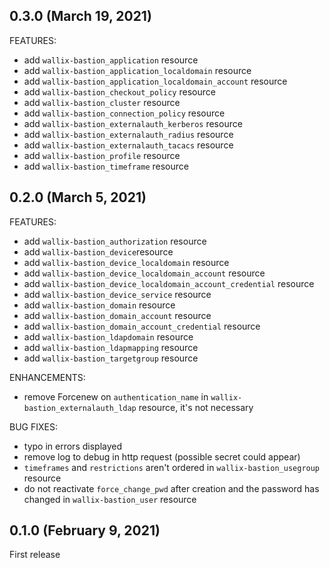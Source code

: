 ## 0.3.0 (March 19, 2021)
FEATURES:
* add `wallix-bastion_application` resource
* add `wallix-bastion_application_localdomain` resource
* add `wallix-bastion_application_localdomain_account` resource
* add `wallix-bastion_checkout_policy` resource
* add `wallix-bastion_cluster` resource
* add `wallix-bastion_connection_policy` resource
* add `wallix-bastion_externalauth_kerberos` resource
* add `wallix-bastion_externalauth_radius` resource
* add `wallix-bastion_externalauth_tacacs` resource
* add `wallix-bastion_profile` resource
* add `wallix-bastion_timeframe` resource

## 0.2.0 (March 5, 2021)
FEATURES:
* add `wallix-bastion_authorization` resource
* add `wallix-bastion_device`resource
* add `wallix-bastion_device_localdomain` resource
* add `wallix-bastion_device_localdomain_account` resource
* add `wallix-bastion_device_localdomain_account_credential` resource
* add `wallix-bastion_device_service` resource
* add `wallix-bastion_domain` resource
* add `wallix-bastion_domain_account` resource
* add `wallix-bastion_domain_account_credential` resource
* add `wallix-bastion_ldapdomain` resource
* add `wallix-bastion_ldapmapping` resource
* add `wallix-bastion_targetgroup` resource

ENHANCEMENTS:
* remove Forcenew on `authentication_name` in `wallix-bastion_externalauth_ldap` resource, it's not necessary

BUG FIXES:
* typo in errors displayed
* remove log to debug in http request (possible secret could appear)
* `timeframes` and `restrictions` aren't ordered in `wallix-bastion_usegroup` resource
* do not reactivate `force_change_pwd` after creation and the password has changed in `wallix-bastion_user` resource

## 0.1.0 (February 9, 2021)

First release
